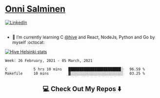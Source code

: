 <h1> <a href="https://osalmine.github.io/cv/">Onni Salminen</a></h1>
<a href="https://www.linkedin.com/in/onni-salminen/" target="_blank"><img src="https://img.shields.io/badge/LinkedIn-%230077B5.svg?&style=flat-square&logo=linkedin&logoColor=white" alt="LinkedIn"></a>
<br />
<br />

- 🌱 I’m currently learning C <a href="https://www.hive.fi/en/">@hive</a> and React, NodeJs, Python and Go by myself :octocat:

[![Hive Helsinki stats](https://badge42.herokuapp.com/api/stats/osalmine?privacyEmail=true&cursus=42)](https://github.com/JaeSeoKim/badge42)

<!--START_SECTION:waka-->
```text
Week: 26 February, 2021 - 05 March, 2021

C            5 hrs 10 mins   ████████████████████████░   96.59 % 
Makefile     10 mins         ▓░░░░░░░░░░░░░░░░░░░░░░░░   03.25 % 
```
<!--END_SECTION:waka-->


<h2  align="center">💻 Check Out My Repos ⬇️ </h2>
